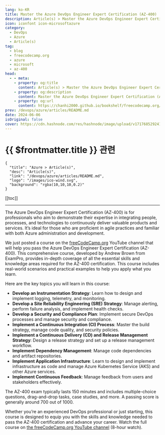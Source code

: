 ```yaml
---
lang: ko-KR
title: Master the Azure DevOps Engineer Expert Certification (AZ-400)
description: Article(s) > Master the Azure DevOps Engineer Expert Certification (AZ-400)
icon: iconfont icon-microsoftazure
category: 
  - DevOps
  - Azure
  - Article(s)
tag: 
  - blog
  - freecodecamp.org
  - azure
  - microsoft
  - az-400
head:
  - - meta:
    - property: og:title
      content: Article(s) > Master the Azure DevOps Engineer Expert Certification (AZ-400)
    - property: og:description
      content: Master the Azure DevOps Engineer Expert Certification (AZ-400)
    - property: og:url
      content: https://chanhi2000.github.io/bookshelf/freecodecamp.org/master-the-azure-devops-engineer-expert-certification-az-400.html
prev: /devops/azure/articles/README.md
date: 2024-06-06
isOriginal: false
cover: https://cdn.hashnode.com/res/hashnode/image/upload/v1717685292411/87c8d3d3-50e3-4561-a807-98f4bbcc170e.png
---
```


# {{ $frontmatter.title }} 관련

```component VPCard
{
  "title": "Azure > Article(s)",
  "desc": "Article(s)",
  "link": "/devops/azure/articles/README.md",
  "logo": "/images/ico-wind.svg",
  "background": "rgba(10,10,10,0.2)"
}
```

[[toc]]

---

<SiteInfo
  name="Master the Azure DevOps Engineer Expert Certification (AZ-400)"
  desc="The Azure DevOps Engineer Expert Certification (AZ-400) is for professionals who aim to demonstrate their expertise in integrating people, processes, and technologies to continuously deliver valuable products and services. It’s ideal for those who ar..."
  url="https://freecodecamp.org/news/master-the-azure-devops-engineer-expert-certification-az-400/"
  logo="https://cdn.freecodecamp.org/universal/favicons/favicon.ico"
  preview="https://cdn.hashnode.com/res/hashnode/image/upload/v1717685292411/87c8d3d3-50e3-4561-a807-98f4bbcc170e.png"/>

The Azure DevOps Engineer Expert Certification (AZ-400) is for professionals who aim to demonstrate their expertise in integrating people, processes, and technologies to continuously deliver valuable products and services. It’s ideal for those who are proficient in agile practices and familiar with both Azure administration and development.

We just posted a course on the [<FontIcon icon="fa-brands fa-free-code-camp"/>freeCodeCamp.org](http://freeCodeCamp.org) YouTube channel that will help you pass the Azure DevOps Engineer Expert Certification (AZ-400). This comprehensive course, developed by Andrew Brown from ExamPro, provides in-depth coverage of all the essential skills and knowledge areas required for the AZ-400 certification. This course includes real-world scenarios and practical examples to help you apply what you learn.

Here are the key topics you will learn in this course:

- **Develop an Instrumentation Strategy**: Learn how to design and implement logging, telemetry, and monitoring.
- **Develop a Site Reliability Engineering (SRE) Strategy**: Manage alerting, perform failure analysis, and implement health checks.
- **Develop a Security and Compliance Plan**: Implement secure DevOps processes and manage security and compliance.
- **Implement a Continuous Integration (CI) Process**: Master the build strategy, manage code quality, and security policies.
- **Implement a Continuous Delivery (CD) and Release Management Strategy**: Design a release strategy and set up a release management workflow.
- **Implement Dependency Management**: Manage code dependencies and artifact repositories.
- **Implement Application Infrastructure**: Learn to design and implement infrastructure as code and manage Azure Kubernetes Service (AKS) and other Azure services.
- **Implement Continuous Feedback**: Manage feedback from users and stakeholders effectively.

The AZ-400 exam typically lasts 150 minutes and includes multiple-choice questions, drag-and-drop tasks, case studies, and more. A passing score is generally around 700 out of 1000.

Whether you’re an experienced DevOps professional or just starting, this course is designed to equip you with the skills and knowledge needed to pass the AZ-400 certification and advance your career. Watch the full course on [<FontIcon icon="fa-brands fa-youtube"/>the freeCodeCamp.org YouTube channel](https://youtu.be/11KT1hPNkY4) (8-hour watch).

<VidStack src="youtube/11KT1hPNkY4" />

